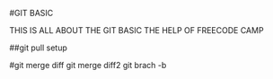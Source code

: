 #GIT BASIC 

THIS IS ALL ABOUT THE GIT BASIC THE HELP OF FREECODE CAMP

##git pull setup

#git merge diff
git merge diff2
git brach -b 

